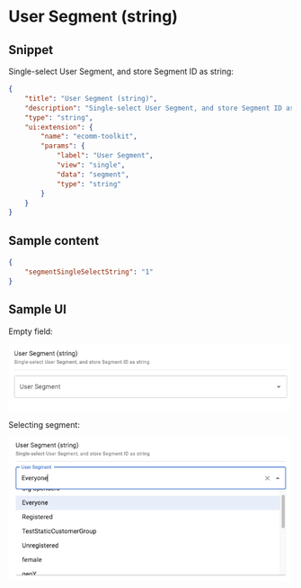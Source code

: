 # User Segment (string)

## Snippet

Single-select User Segment, and store Segment ID as string:

```json
{
    "title": "User Segment (string)",
    "description": "Single-select User Segment, and store Segment ID as string",
    "type": "string",
    "ui:extension": {
        "name": "ecomm-toolkit",
        "params": {
            "label": "User Segment",
            "view": "single",
            "data": "segment",
            "type": "string"
        }
    }
}
```

## Sample content

```json
{
    "segmentSingleSelectString": "1"
}
```

## Sample UI

Empty field:

![Sample UI](../../media/user-segment-string-1.png)

Selecting segment:

![Sample UI](../../media/user-segment-string-2.png)